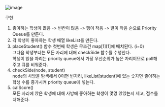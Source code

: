 ![image](https://user-images.githubusercontent.com/33195517/185825435-1e4fe430-803b-43ac-8599-dcecbd2f93e1.png)

구현
</br>
1. 좋아하는 학생이 많음 -> 빈칸이 많음 -> 행이 작음 -> 열이 작음 순으로 Priority Queue를 만든다.
2. 각 학생이 좋아하는 학생 배열 likeList를 만든다.
3. placeStudent() 함수
첫번째 학생은 무조건 map[1][1]에 배치된다. (i=0)</br>
그다음 학생부터는 모든 자리에 대해 checkSide 함수를 수행한다.</br>
학생이 앉을 자리는 priority queue에서 가장 우선순위가 높은 자리이므로 poll해주고 큐를 비워준다.</br>
4. checkSide(node, student)</br>
node의 사방을 탐색해서 0이면 빈자리, likeList[student]에 있는 숫자면 좋아하는 학생 수를 증가시켜 priority queue에 넣는다.</br>
5. calScore()</br>
모든 자리에 앉은 학생에 대해 사방에 좋아하는 학생이 몇명 앉았는지 세고, 점수를 더해준다.
